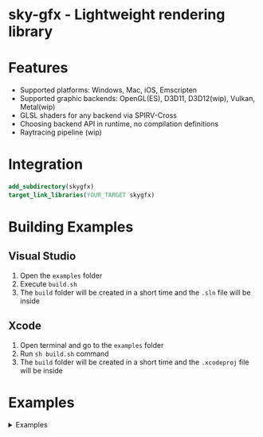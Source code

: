 # sky-gfx - Lightweight rendering library

# Features
- Supported platforms: Windows, Mac, iOS, Emscripten
- Supported graphic backends: OpenGL(ES), D3D11, D3D12(wip), Vulkan, Metal(wip)
- GLSL shaders for any backend via SPIRV-Cross
- Choosing backend API in runtime, no compilation definitions
- Raytracing pipeline (wip)

# Integration

```cmake
add_subdirectory(skygfx)
target_link_libraries(YOUR_TARGET skygfx)
```

# Building Examples

## Visual Studio
1. Open the `examples` folder
2. Execute `build.sh`
3. The `build` folder will be created in a short time and the `.sln` file will be inside

## Xcode
1. Open terminal and go to the `examples` folder
2. Run `sh build.sh` command 
3. The `build` folder will be created in a short time and the `.xcodeproj` file will be inside

# Examples
<details>
<summary>Examples</summary>
  
## [Triangle](examples/01_triangle)
<img src="https://user-images.githubusercontent.com/3295141/173175376-c33d287d-4cc5-4070-9f08-d1379b6b4374.png" width="256"/>

## [Uniform Buffer](examples/02_uniform)
<img src="https://user-images.githubusercontent.com/3295141/185045316-e3aff95c-f5e8-44a0-ae11-d435676b88e4.gif" width="256"/>

## [Texture](examples/03_texture)
<img src="https://user-images.githubusercontent.com/3295141/173175982-79d1f92f-76bf-4dea-adf2-973f66db4b02.png" width="256"/>

## [Texture Mipmap](examples/04_texture_mipmap)
<img src="https://user-images.githubusercontent.com/3295141/173176075-7fdb9759-e3ca-4447-b439-2acd27f7ced9.gif" width="256"/>

## [Cube](examples/05_cube)
<img src="https://user-images.githubusercontent.com/3295141/173178283-083e54c7-488d-457f-91f1-e4685ecc3538.gif" width="256"/>

## [Textured Cube](examples/06_textured_cube)
<img src="https://user-images.githubusercontent.com/3295141/173226641-41363763-272a-46c4-9da5-beae22fff94c.gif" width="256"/>

## [Light](examples/07_light)
<img src="https://user-images.githubusercontent.com/3295141/174522886-2c72e7f0-18b1-405d-9c7b-a40eb65b5544.gif" width="256"/>

## [Render Target](examples/08_render_target)
<img src="https://user-images.githubusercontent.com/3295141/174523347-3e8f54bb-db2f-48e1-ab59-ef39c274915d.gif" width="256"/>

## [Bloom](examples/10_bloom)
<img src="https://user-images.githubusercontent.com/3295141/230966107-1802fc24-3768-4939-83cd-88e3ace23bdc.gif" width="256"/>

## [ImGui](examples/09_imgui)
<img src="https://user-images.githubusercontent.com/3295141/223124707-9b3c73e7-a751-4899-96c7-f6ed167f0ea8.png" width="256"/>

## [Sponza](https://github.com/okhmanyuk-ev/sky-gfx-sponza-demo)
<img src="https://github.com/okhmanyuk-ev/sky-gfx-sponza-demo/blob/master/assets/screenshot.png" width="256"/>
</details>
